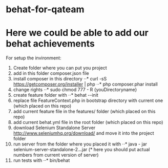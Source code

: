 # behat-for-qateam
# Here we could be able to add our behat achievements

For setup the invironment:
1. Create folder where you can put you project
2. add in this folder composer.json file
3. install composer in this directory
⋅⋅* curl -sS https://getcomposer.org/installer | php
⋅⋅* php composer.phar install
4. change rights
⋅⋅* sudo chmod 777 - R {youDirectoryname}
5. create feature folder with
⋅⋅* behat --init
6. replace file FeatureContext.php in bootstrap directory with current one (which placed on this repo)
7. add current feature file in the features/ folder (which placed on this repo)
8. add current behat.yml file in the root folder (which placed on this repo)
9. download Selenium Standalone Server http://www.seleniumhq.org/download/ and move it into the project folder
10. run server from the folder where you placed it with
⋅⋅* java - jar selenium-server-standalone-2.**.**.jar (* here you should put actual numbers from current version of server)
11. run tests with
⋅⋅* bin/behat
